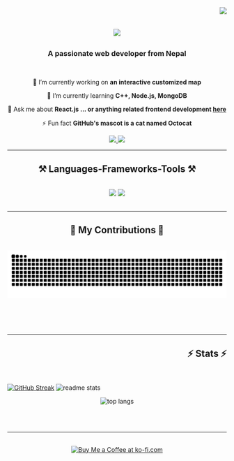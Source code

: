 <img align="right" src="https://visitor-badge.laobi.icu/badge?page_id=chyroshan066.chyroshan066" />

<h1 align="center">
    <img src="https://readme-typing-svg.herokuapp.com/?font=Righteous&size=35&center=true&vCenter=true&width=500&height=70&duration=4000&lines=Hi+There!+👋;+I'm+Roshan+Chaudhary!;" />
</h1>

<h3 align="center">A passionate web developer from Nepal</h3>

<br/>

<div align="center">
 
 🔭 I’m currently working on **an interactive customized map**
 
 🌱 I’m currently learning **C++, Node.js, MongoDB**

💬 Ask me about **React.js ... or anything related frontend development [here](https://github.com/chyroshan066/chyroshan066/issues)**

⚡ Fun fact **GitHub's mascot is a cat named Octocat**

 </div>
 
<div align="center"> 
  <a href="mailto:chyroshan066@gmail.com">
    <img src="https://img.shields.io/badge/Gmail-333333?style=for-the-badge&logo=gmail&logoColor=red" />
  </a>
  <a href="https://www.linkedin.com/in/roshan-chaudhary-25581a275/" target="_blank">
    <img src="https://img.shields.io/badge/LinkedIn-0077B5?style=for-the-badge&logo=linkedin&logoColor=white" target="_blank" />
  </a> 
  <!-- <a href="https://salesp07.github.io" target="_blank">
     <img src="https://img.shields.io/badge/Portfolio-FF5722?style=for-the-badge&logo=todoist&logoColor=white" target="_blank" />
  </a> -->

</div>

 <hr/>
 
<h2 align="center">⚒️ Languages-Frameworks-Tools ⚒️</h2>
<br/>
<div align="center">
    <img src="https://skillicons.dev/icons?i=react,bootstrap,html,css,vscode,github,git" />
    <img src="https://skillicons.dev/icons?i=nodejs,javascript,typescript,express,mongodb,c,figma,tailwind" /><br>
</div>

<br/>
<hr/>

<div align="center">
  <h2>🐍 My Contributions 🐍</h2>
  <br>
  <img alt="snake eating my contributions" src="https://raw.githubusercontent.com/chyroshan066/chyroshan066/output/github-snake.svg" />
  
  <br/><br/><br/>
</div>

<hr/>

<h2 align="right">⚡ Stats ⚡</h2>
<br>

[![GitHub Streak](https://streak-stats.demolab.com/?user=chyroshan066&count_private=true&theme=neon&border_radius=10)](https://git.io/streak-stats)
<img width=390 src="https://github-readme-stats.vercel.app/api?username=chyroshan066&show_icons=true&theme=neon&rank_icon=github&border_radius=10" alt="readme stats" />

<div align="center">
  <img width=325 src="https://github-readme-stats.vercel.app/api/top-langs/?username=chyroshan066&hide=HTML&langs_count=8&layout=compact&theme=neon&border_radius=10&size_weight=0.5&count_weight=0.5&exclude_repo=github-readme-stats" alt="top langs" />
</div>

<br/><br/>

<hr/>

<br/>

<div align="center">
<a href='https://ko-fi.com/V7V4RAK9C' target='_blank'><img height='64' style='border:0px;height:64px;' src='https://storage.ko-fi.com/cdn/kofi1.png?v=3' border='0' alt='Buy Me a Coffee at ko-fi.com' /></a>
</div>

<br/>



